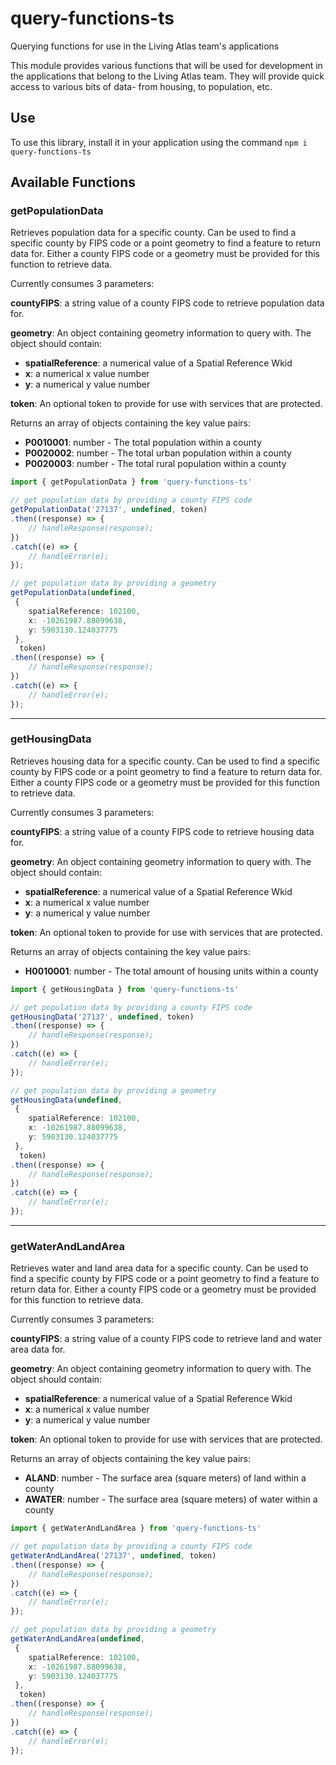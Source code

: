 # query-functions-ts
Querying functions for use in the Living Atlas team's applications


This module provides various functions that will be used for development in the applications that belong to the Living Atlas team.
They will provide quick access to various bits of data- from housing, to population, etc.

## Use
To use this library, install it in your application using the command
 ```npm i query-functions-ts```

## Available Functions

### getPopulationData
Retrieves population data for a specific county. Can be used to find a specific county by FIPS code or a point geometry to find a feature to return data for. Either a county FIPS code or a geometry must be provided for this function to retrieve data.

Currently consumes 3 parameters:

**countyFIPS**: a string value of a county FIPS code to retrieve population data for.

**geometry**: An object containing geometry information to query with. The object should contain:
- **spatialReference**: a numerical value of a Spatial Reference Wkid
- **x**: a numerical x value number
- **y**: a numerical y value number

**token**: An optional token to provide for use with services that are protected.


Returns an array of objects containing the key value pairs:
- **P0010001**: number - The total population within a county
- **P0020002**: number - The total urban population within a county
- **P0020003**: number - The total rural population within a county

```ts
import { getPopulationData } from 'query-functions-ts'

// get population data by providing a county FIPS code
getPopulationData('27137', undefined, token)
.then((response) => {
    // handleResponse(response);
})
.catch((e) => {
    // handleError(e);
});

// get population data by providing a geometry
getPopulationData(undefined,
 {
    spatialReference: 102100,
    x: -10261987.88099638,
    y: 5903130.124037775
 },
  token)
.then((response) => {
    // handleResponse(response);
})
.catch((e) => {
    // handleError(e);
});
```
---

### getHousingData
Retrieves housing data for a specific county. Can be used to find a specific county by FIPS code or a point geometry to find a feature to return data for. Either a county FIPS code or a geometry must be provided for this function to retrieve data.

Currently consumes 3 parameters:

**countyFIPS**: a string value of a county FIPS code to retrieve housing data for.

**geometry**: An object containing geometry information to query with. The object should contain:
- **spatialReference**: a numerical value of a Spatial Reference Wkid
- **x**: a numerical x value number
- **y**: a numerical y value number

**token**: An optional token to provide for use with services that are protected.


Returns an array of objects containing the key value pairs:
- **H0010001**: number - The total amount of housing units within a county

```ts
import { getHousingData } from 'query-functions-ts'

// get population data by providing a county FIPS code
getHousingData('27137', undefined, token)
.then((response) => {
    // handleResponse(response);
})
.catch((e) => {
    // handleError(e);
});

// get population data by providing a geometry
getHousingData(undefined,
 {
    spatialReference: 102100,
    x: -10261987.88099638,
    y: 5903130.124037775
 },
  token)
.then((response) => {
    // handleResponse(response);
})
.catch((e) => {
    // handleError(e);
});
```
---

### getWaterAndLandArea
Retrieves water and land area data for a specific county. Can be used to find a specific county by FIPS code or a point geometry to find a feature to return data for. Either a county FIPS code or a geometry must be provided for this function to retrieve data.

Currently consumes 3 parameters:

**countyFIPS**: a string value of a county FIPS code to retrieve land and water area data for.

**geometry**: An object containing geometry information to query with. The object should contain:
- **spatialReference**: a numerical value of a Spatial Reference Wkid
- **x**: a numerical x value number
- **y**: a numerical y value number

**token**: An optional token to provide for use with services that are protected.


Returns an array of objects containing the key value pairs:
- **ALAND**: number - The surface area (square meters) of land within a county
- **AWATER**: number - The surface area (square meters) of water within a county

```ts
import { getWaterAndLandArea } from 'query-functions-ts'

// get population data by providing a county FIPS code
getWaterAndLandArea('27137', undefined, token)
.then((response) => {
    // handleResponse(response);
})
.catch((e) => {
    // handleError(e);
});

// get population data by providing a geometry
getWaterAndLandArea(undefined,
 {
    spatialReference: 102100,
    x: -10261987.88099638,
    y: 5903130.124037775
 },
  token)
.then((response) => {
    // handleResponse(response);
})
.catch((e) => {
    // handleError(e);
});
```
